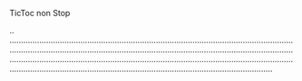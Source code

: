 TicToc non Stop

..
.......................................................................................................................................................................................................................................................................................................................................................................................................................................................................................................